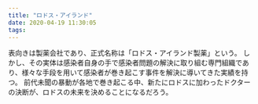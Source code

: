 ```yaml
---
title: "ロドス・アイランド"
date: 2020-04-19 11:30:05
tags:
---
```


表向きは製薬会社であり、正式名称は「ロドス・アイランド製薬」という。
しかし、その実体は感染者自身の手で感染者問題の解決に取り組む専門組織であり、様々な手段を用いて感染者が巻き起こす事件を解決に導いてきた実績を持つ。
前代未聞の暴動が各地で巻き起こる中、新たにロドスに加わったドクターの決断が、ロドスの未来を決めることになるだろう。

<!-- more -->
